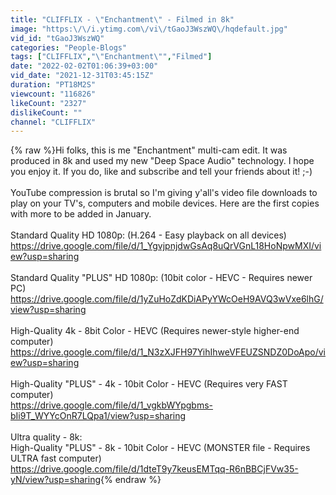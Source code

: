 ```yaml
---
title: "CLIFFLIX - \"Enchantment\" - Filmed in 8k"
image: "https:\/\/i.ytimg.com\/vi\/tGaoJ3WszWQ\/hqdefault.jpg"
vid_id: "tGaoJ3WszWQ"
categories: "People-Blogs"
tags: ["CLIFFLIX","\"Enchantment\"","Filmed"]
date: "2022-02-02T01:06:39+03:00"
vid_date: "2021-12-31T03:45:15Z"
duration: "PT18M2S"
viewcount: "116826"
likeCount: "2327"
dislikeCount: ""
channel: "CLIFFLIX"
---
```

{% raw %}Hi folks, this is me &quot;Enchantment&quot; multi-cam edit. It was produced in 8k and used my new &quot;Deep Space Audio&quot; technology. I hope you enjoy it. If you do, like and subscribe and tell your friends about it! ;-)<br /><br />YouTube compression is brutal so I'm giving y'all's video file downloads to play on your TV's, computers and mobile devices. Here are the first copies with more to be added in January.<br /><br />Standard Quality HD 1080p:  (H.264 - Easy playback on all devices)<br /><a rel="nofollow" target="blank" href="https://drive.google.com/file/d/1_YgvjpnjdwGsAq8uQrVGnL18HoNpwMXI/view?usp=sharing">https://drive.google.com/file/d/1_YgvjpnjdwGsAq8uQrVGnL18HoNpwMXI/view?usp=sharing</a><br /><br />Standard Quality &quot;PLUS&quot; HD 1080p: (10bit color - HEVC - Requires newer PC)<br /><a rel="nofollow" target="blank" href="https://drive.google.com/file/d/1yZuHoZdKDiAPyYWcOeH9AVQ3wVxe6lhG/view?usp=sharing">https://drive.google.com/file/d/1yZuHoZdKDiAPyYWcOeH9AVQ3wVxe6lhG/view?usp=sharing</a><br /><br />High-Quality 4k - 8bit Color - HEVC (Requires newer-style higher-end computer)<br /><a rel="nofollow" target="blank" href="https://drive.google.com/file/d/1_N3zXJFH97YihIhweVFEUZSNDZ0DoApo/view?usp=sharing">https://drive.google.com/file/d/1_N3zXJFH97YihIhweVFEUZSNDZ0DoApo/view?usp=sharing</a><br /><br />High-Quality &quot;PLUS&quot; - 4k - 10bit Color - HEVC (Requires very FAST computer)<br /><a rel="nofollow" target="blank" href="https://drive.google.com/file/d/1_vgkbWYpgbms-bIi9T_WYYcOnR7LQpa1/view?usp=sharing">https://drive.google.com/file/d/1_vgkbWYpgbms-bIi9T_WYYcOnR7LQpa1/view?usp=sharing</a><br /><br />Ultra quality - 8k:<br />High-Quality &quot;PLUS&quot; - 8k - 10bit Color - HEVC (MONSTER file - Requires ULTRA fast computer)<br /><a rel="nofollow" target="blank" href="https://drive.google.com/file/d/1dteT9y7keusEMTqq-R6nBBCjFVw35-yN/view?usp=sharing">https://drive.google.com/file/d/1dteT9y7keusEMTqq-R6nBBCjFVw35-yN/view?usp=sharing</a>{% endraw %}
